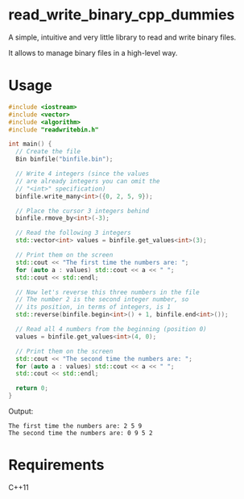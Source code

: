 # read_write_binary_cpp_dummies
A simple, intuitive and very little library to read and write binary files.

It allows to manage binary files in a high-level way.

# Usage

```C++
#include <iostream>
#include <vector>
#include <algorithm>
#include "readwritebin.h"

int main() {
  // Create the file
  Bin binfile("binfile.bin");

  // Write 4 integers (since the values
  // are already integers you can omit the
  // "<int>" specification)
  binfile.write_many<int>({0, 2, 5, 9});

  // Place the cursor 3 integers behind
  binfile.rmove_by<int>(-3);

  // Read the following 3 integers
  std::vector<int> values = binfile.get_values<int>(3);

  // Print them on the screen
  std::cout << "The first time the numbers are: ";
  for (auto a : values) std::cout << a << " ";
  std::cout << std::endl;

  // Now let's reverse this three numbers in the file
  // The number 2 is the second integer number, so
  // its position, in terms of integers, is 1
  std::reverse(binfile.begin<int>() + 1, binfile.end<int>());

  // Read all 4 numbers from the beginning (position 0)
  values = binfile.get_values<int>(4, 0);

  // Print them on the screen
  std::cout << "The second time the numbers are: ";
  for (auto a : values) std::cout << a << " ";
  std::cout << std::endl;

  return 0;
}

```

Output:
```
The first time the numbers are: 2 5 9 
The second time the numbers are: 0 9 5 2 
```

# Requirements
C++11
